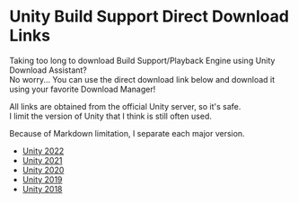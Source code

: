 # Unity Build Support Direct Download Links

Taking too long to download Build Support/Playback Engine using Unity Download Assistant?  
No worry... You can use the direct download link below and download it using your favorite Download Manager!

All links are obtained from the official Unity server, so it's safe.  
I limit the version of Unity that I think is still often used.

Because of Markdown limitation, I separate each major version.

- [Unity 2022](./unity_2022/README.md "Unity 2022")
- [Unity 2021](./unity_2021/README.md "Unity 2021")
- [Unity 2020](./unity_2020/README.md "Unity 2020")
- [Unity 2019](./unity_2019/README.md "Unity 2019")
- [Unity 2018](./unity_2018/README.md "Unity 2018")
